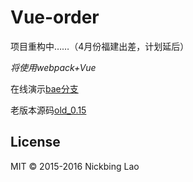# Vue-order

项目重构中……（4月份福建出差，计划延后）

*将使用webpack+Vue*

在线演示[bae分支](https://github.com/giscafer/Vue-order/tree/bae)

老版本源码[old_0.15](https://github.com/giscafer/Vue-order/tree/old_0.15)


## License

MIT © 2015-2016 Nickbing Lao


[1]: https://github.com/giscafer/Vue-order/blob/master/src/assets/overview1.0.png
[2]: https://github.com/giscafer/Vue-order/blob/master/src/assets/manger.png
[3]: https://github.com/giscafer/Vue-order/blob/master/src/assets/userlist.png
[4]: https://github.com/giscafer/Vue-order/blob/master/src/assets/setting.png
